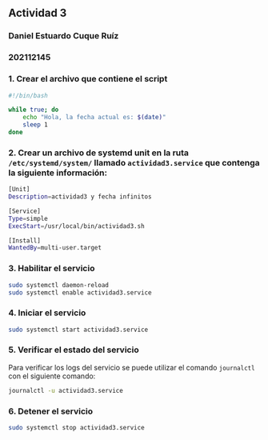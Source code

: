 ## Actividad 3

### Daniel Estuardo Cuque Ruíz
### 202112145


### 1. Crear el archivo que contiene el script

```bash
#!/bin/bash

while true; do
    echo "Hola, la fecha actual es: $(date)"
    sleep 1
done
```

### 2. Crear un archivo de systemd unit en la ruta `/etc/systemd/system/` llamado `actividad3.service` que contenga la siguiente información:

```bash
[Unit]
Description=actividad3 y fecha infinitos

[Service]
Type=simple
ExecStart=/usr/local/bin/actividad3.sh

[Install]
WantedBy=multi-user.target
```

### 3. Habilitar el servicio

```bash
sudo systemctl daemon-reload
sudo systemctl enable actividad3.service
```

### 4. Iniciar el servicio

```bash
sudo systemctl start actividad3.service
```

### 5. Verificar el estado del servicio

Para verificar los logs del servicio se puede utilizar el comando `journalctl` con el siguiente comando:

```bash
journalctl -u actividad3.service
```

### 6. Detener el servicio

```bash
sudo systemctl stop actividad3.service
```
